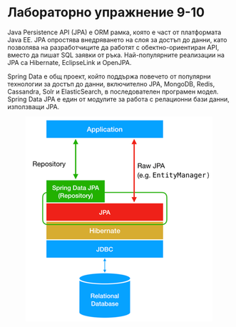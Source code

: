# Лабораторно упражнение 9-10

Java Persistence API (JPA) е ORM рамка, която е част от платформата Java EE. JPA опростява внедряването на слоя за достъп до данни, като позволява на разработчиците да работят с обектно-ориентиран API, вместо да пишат SQL заявки от ръка. Най-популярните реализации на JPA са Hibernate, EclipseLink и OpenJPA.

Spring Data е общ проект, който поддържа повечето от популярни технологии за достъп до данни, включително JPA, MongoDB, Redis, Cassandra, Solr и ElasticSearch, в последователен програмен модел. Spring Data JPA е един от модулите за работа с релационни бази данни, използващи JPA.

<figure><img src="../../../assets/image (87).png" alt=""><figcaption></figcaption></figure>

